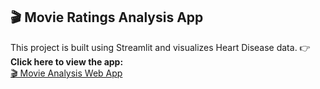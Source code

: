 ## 🎬 Movie Ratings Analysis App
This project is built using Streamlit and visualizes Heart Disease data.
👉 **Click here to view the app:**  
[🎬 Movie Analysis Web App](https://heartdiseaseana-ysis-canlgxcgmhsdtq8acdtsau.streamlit.app/)
